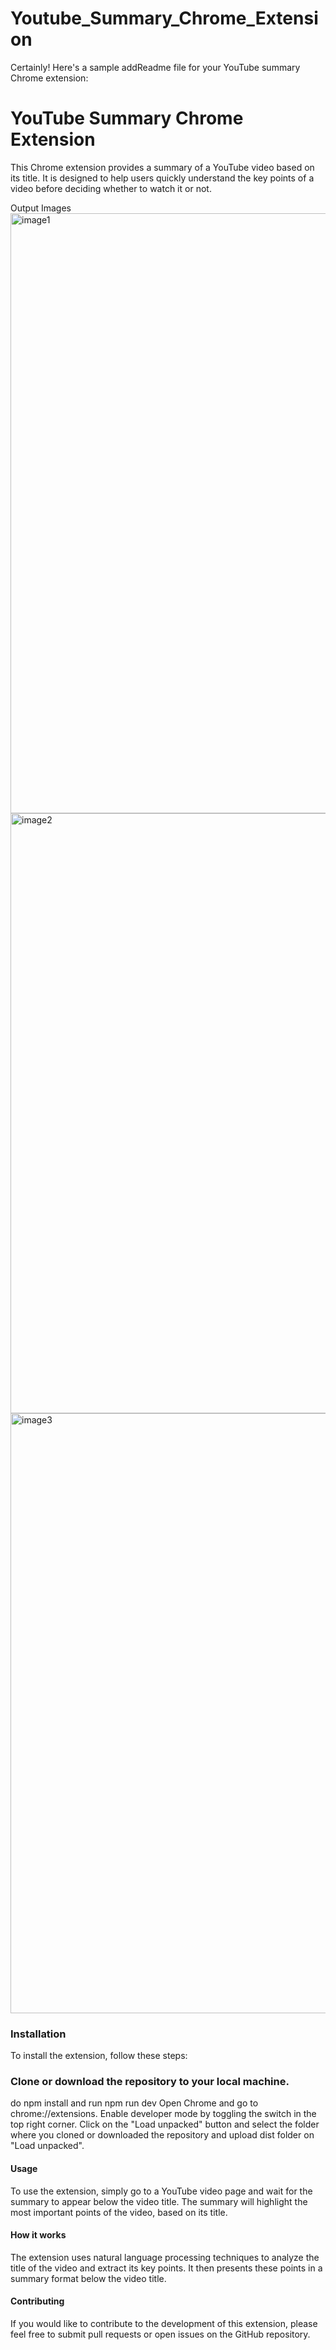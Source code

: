 # Youtube_Summary_Chrome_Extension
Certainly! Here's a sample addReadme file for your YouTube summary Chrome extension:

<h1>YouTube Summary Chrome Extension</h1>
<p>This Chrome extension provides a summary of a YouTube video based on its title. It is designed to help users quickly understand the key points of a video before deciding whether to watch it or not.</p>
Output Images
<img width="960" alt="image1" src="https://user-images.githubusercontent.com/52193850/223695921-f39dda2c-9714-4345-9c26-9981da65cbbb.PNG">
<img width="960" alt="image2" src="https://user-images.githubusercontent.com/52193850/223695963-7e3f1e66-e7fb-4b1f-901f-66c946cb0e48.PNG">
<img width="960" alt="image3" src="https://user-images.githubusercontent.com/52193850/223695984-00c0f4ec-b5a1-4301-b48f-e47b2d7ff7ce.PNG">

<h3>Installation</h3>
To install the extension, follow these steps:


<h3>Clone or download the repository to your local machine.</h3>
do npm install and run npm run dev
Open Chrome and go to chrome://extensions.
Enable developer mode by toggling the switch in the top right corner.
Click on the "Load unpacked" button and select the folder where you cloned or downloaded the repository and upload dist folder on "Load unpacked".
<h4>Usage</h4>
To use the extension, simply go to a YouTube video page and wait for the summary to appear below the video title. The summary will highlight the most important points of the video, based on its title.

<h4>How it works</h4>
The extension uses natural language processing techniques to analyze the title of the video and extract its key points. It then presents these points in a summary format below the video title.

<h4>Contributing</h4>
If you would like to contribute to the development of this extension, please feel free to submit pull requests or open issues on the GitHub repository.
